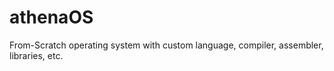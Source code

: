 # athenaOS
From-Scratch operating system with custom language, compiler, assembler, libraries, etc.

